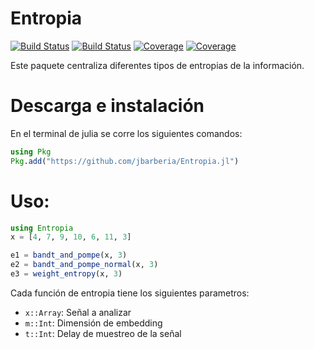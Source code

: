 # Entropia

[![Build Status](https://travis-ci.com/jbarberia/Entropia.jl.svg?branch=master)](https://travis-ci.com/jbarberia/Entropia.jl)
[![Build Status](https://ci.appveyor.com/api/projects/status/github/jbarberia/Entropia.jl?svg=true)](https://ci.appveyor.com/project/jbarberia/Entropia-jl)
[![Coverage](https://codecov.io/gh/jbarberia/Entropia.jl/branch/master/graph/badge.svg)](https://codecov.io/gh/jbarberia/Entropia.jl)
[![Coverage](https://coveralls.io/repos/github/jbarberia/Entropia.jl/badge.svg?branch=master)](https://coveralls.io/github/jbarberia/Entropia.jl?branch=master)

Este paquete centraliza diferentes tipos de entropias de la información.

# Descarga e instalación

En el terminal de julia se corre los siguientes comandos:

```julia
using Pkg
Pkg.add("https://github.com/jbarberia/Entropia.jl")
```

# Uso:
```julia
using Entropia
x = [4, 7, 9, 10, 6, 11, 3]

e1 = bandt_and_pompe(x, 3)
e2 = bandt_and_pompe_normal(x, 3)
e3 = weight_entropy(x, 3)
```
Cada función de entropia tiene los siguientes parametros:

* `x::Array`: Señal a analizar
* `m::Int`: Dimensión de embedding
* `t::Int`: Delay de muestreo de la señal
